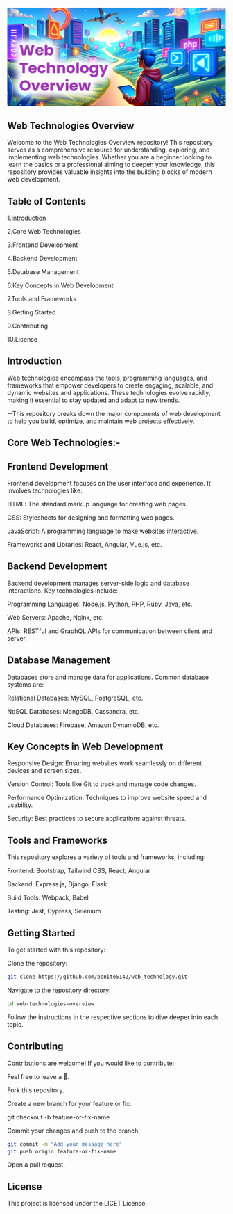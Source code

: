 ![image](./web-tech-overview-head.png)

## Web Technologies Overview

Welcome to the Web Technologies Overview repository! This repository serves as a comprehensive resource for understanding, exploring, and implementing web technologies. Whether you are a beginner looking to learn the basics or a professional aiming to deepen your knowledge, this repository provides valuable insights into the building blocks of modern web development.



## Table of Contents

1.Introduction

2.Core Web Technologies

3.Frontend Development

4.Backend Development

5.Database Management

6.Key Concepts in Web Development

7.Tools and Frameworks

8.Getting Started

9.Contributing

10.License



## Introduction

Web technologies encompass the tools, programming languages, and frameworks that empower developers to create engaging, scalable, and dynamic websites and applications. These technologies evolve rapidly, making it essential to stay updated and adapt to new trends.

--This repository breaks down the major components of web development to help you build, optimize, and maintain web projects effectively.




## Core Web Technologies:-

## Frontend Development




Frontend development focuses on the user interface and experience. It involves technologies like:

HTML: The standard markup language for creating web pages.

CSS: Stylesheets for designing and formatting web pages.

JavaScript: A programming language to make websites interactive.

Frameworks and Libraries: React, Angular, Vue.js, etc.





## Backend Development

Backend development manages server-side logic and database interactions. Key technologies include:

Programming Languages: Node.js, Python, PHP, Ruby, Java, etc.

Web Servers: Apache, Nginx, etc.

APIs: RESTful and GraphQL APIs for communication between client and server.






## Database Management

Databases store and manage data for applications. Common database systems are:

Relational Databases: MySQL, PostgreSQL, etc.

NoSQL Databases: MongoDB, Cassandra, etc.

Cloud Databases: Firebase, Amazon DynamoDB, etc.






## Key Concepts in Web Development

Responsive Design: Ensuring websites work seamlessly on different devices and screen sizes.

Version Control: Tools like Git to track and manage code changes.

Performance Optimization: Techniques to improve website speed and usability.

Security: Best practices to secure applications against threats.






## Tools and Frameworks

This repository explores a variety of tools and frameworks, including:

Frontend: Bootstrap, Tailwind CSS, React, Angular

Backend: Express.js, Django, Flask

Build Tools: Webpack, Babel

Testing: Jest, Cypress, Selenium







## Getting Started

To get started with this repository:

Clone the repository:
```bash
git clone https://github.com/benito5142/web_technology.git
```
Navigate to the repository directory:
```bash
cd web-technologies-overview
```
Follow the instructions in the respective sections to dive deeper into each topic.






## Contributing

Contributions are welcome! If you would like to contribute:

Feel free to leave a 🌟.

Fork this repository.

Create a new branch for your feature or fix:

git checkout -b feature-or-fix-name

Commit your changes and push to the branch:
```bash
git commit -m "Add your message here"
git push origin feature-or-fix-name
```
Open a pull request.




## License

This project is licensed under the LICET License.
